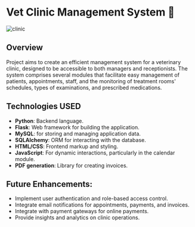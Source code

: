   # Vet Clinic Management System 🐾
  
  ![clinic](https://github.com/RoboRopuch/VetClinic/assets/128647614/aae63250-ae23-4fb1-9163-d9c25972fbb5)

  ## Overview 
  Project aims to create an efficient management system for a veterinary clinic, designed to be accessible to both managers and receptionists. The system comprises several modules that facilitate easy management of patients, appointments, staff, and the monitoring of treatment rooms' schedules, types of examinations, and prescribed medications.
  
  ## Technologies USED 
 - **Python**: Backend language.
 - **Flask**: Web framework for building the application.
 - **MySQL**: for storing and managing application data.
 - **SQLAlchemy**: ORM for interacting with the database.
 - **HTML/CSS**: Frontend markup and styling.
 - **JavaScript**: For dynamic interactions, particularly in the calendar module.
 - **PDF generation**: Library for creating invoices.
  
## Future Enhancements:
- Implement user authentication and role-based access control.
- Integrate email notifications for appointments, payments, and invoices.
- Integrate with payment gateways for online payments.
- Provide insights and analytics on clinic operations.

